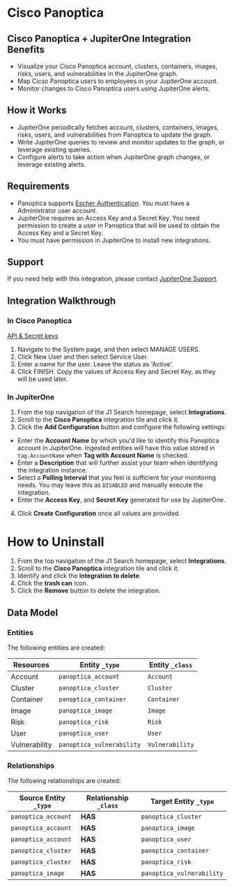 # Cisco Panoptica

## Cisco Panoptica + JupiterOne Integration Benefits

- Visualize your Cisco Panoptica account, clusters, containers, images, risks,
  users, and vulnerabilities in the JupiterOne graph.
- Map Cicso Panoptica users to employees in your JupiterOne account.
- Monitor changes to Cisco Panoptica users using JupiterOne alerts.

## How it Works

- JupiterOne periodically fetches account, clusters, containers, images, risks,
  users, and vulnerabilities from Panoptica to update the graph.
- Write JupiterOne queries to review and monitor updates to the graph, or
  leverage existing queries.
- Configure alerts to take action when JupiterOne graph changes, or leverage
  existing alerts. 

## Requirements

- Panoptica supports [Escher Authentication](http://escherauth.io/). You must
  have a Administrator user account.
- JupiterOne requires an Access Key and a Secret Key. You need permission to
  create a user in Panoptica that will be used to obtain the Access Key and a
  Secret Key.
- You must have permission in JupiterOne to install new integrations.

## Support

If you need help with this integration, please contact
[JupiterOne Support](https://support.jupiterone.io).

## Integration Walkthrough

### In Cisco Panoptica

[API & Secret keys](https://appsecurity.readme.io/docs/securecn-rest-api#api--secret-keys)

1. Navigate to the System page, and then select MANAGE USERS.
2. Click New User and then select Service User.
3. Enter a name for the user. Leave the status as 'Active'.
4. Click FINISH. Copy the values of Access Key and Secret Key, as they will be
   used later.

### In JupiterOne

1. From the top navigation of the J1 Search homepage, select **Integrations**.
2. Scroll to the **Cisco Panoptica** integration tile and click it.
3. Click the **Add Configuration** button and configure the following settings:

- Enter the **Account Name** by which you'd like to identify this Panoptica
  account in JupiterOne. Ingested entities will have this value stored in
  `tag.AccountName` when **Tag with Account Name** is checked.
- Enter a **Description** that will further assist your team when identifying
  the integration instance.
- Select a **Polling Interval** that you feel is sufficient for your monitoring
  needs. You may leave this as `DISABLED` and manually execute the integration.
- Enter the **Access Key**, and **Secret Key** generated for use by JupiterOne.

4. Click **Create Configuration** once all values are provided.

# How to Uninstall

1. From the top navigation of the J1 Search homepage, select **Integrations**.
2. Scroll to the **Cisco Panoptica** integration tile and click it.
3. Identify and click the **integration to delete**.
4. Click the **trash can** icon.
5. Click the **Remove** button to delete the integration.

<!-- {J1_DOCUMENTATION_MARKER_START} -->
<!--
********************************************************************************
NOTE: ALL OF THE FOLLOWING DOCUMENTATION IS GENERATED USING THE
"j1-integration document" COMMAND. DO NOT EDIT BY HAND! PLEASE SEE THE DEVELOPER
DOCUMENTATION FOR USAGE INFORMATION:

https://github.com/JupiterOne/sdk/blob/main/docs/integrations/development.md
********************************************************************************
-->

## Data Model

### Entities

The following entities are created:

| Resources     | Entity `_type`            | Entity `_class` |
| ------------- | ------------------------- | --------------- |
| Account       | `panoptica_account`       | `Account`       |
| Cluster       | `panoptica_cluster`       | `Cluster`       |
| Container     | `panoptica_container`     | `Container`     |
| Image         | `panoptica_image`         | `Image`         |
| Risk          | `panoptica_risk`          | `Risk`          |
| User          | `panoptica_user`          | `User`          |
| Vulnerability | `panoptica_vulnerability` | `Vulnerability` |

### Relationships

The following relationships are created:

| Source Entity `_type` | Relationship `_class` | Target Entity `_type`     |
| --------------------- | --------------------- | ------------------------- |
| `panoptica_account`   | **HAS**               | `panoptica_cluster`       |
| `panoptica_account`   | **HAS**               | `panoptica_image`         |
| `panoptica_account`   | **HAS**               | `panoptica_user`          |
| `panoptica_cluster`   | **HAS**               | `panoptica_container`     |
| `panoptica_cluster`   | **HAS**               | `panoptica_risk`          |
| `panoptica_image`     | **HAS**               | `panoptica_vulnerability` |

<!--
********************************************************************************
END OF GENERATED DOCUMENTATION AFTER BELOW MARKER
********************************************************************************
-->
<!-- {J1_DOCUMENTATION_MARKER_END} -->
